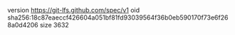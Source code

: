 version https://git-lfs.github.com/spec/v1
oid sha256:18c87eaeccf426604a051bf81fd93039564f36b0eb590170f73e6f268a0d4206
size 3632
